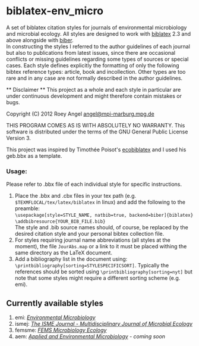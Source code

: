 # biblatex-env_micro #

A set of biblatex citation styles for journals of environmental microbiology and microbial ecology.
All styles are designed to work with [biblatex](http://bit.ly/Sn6Bjx) 2.3 and above alongside with [biber](http://bit.ly/SjJLe6).  
In constructing the styles I referred to the author guidelines of each journal but also to publications from latest issues, since there are occasional conflicts or missing guidelines regarding some types of sources or special cases. Each style defines explicitly the formatting of only the following bibtex reference types: article, book and incollection. Other types are too rare and in any case are not formally described in the author guidelines.


** Disclaimer **
This project as a whole and each style in particular are under continuous development and might therefore contain mistakes or bugs. 

Copyright (C) 2012 Roey Angel 
<angel@mpi-marburg.mpg.de>

THIS PROGRAM COMES AS IS WITH ABSOLUTELY NO WARRANTY.
This software is distributed under the terms of the GNU General Public License Version 3.

This project was inspired by Timothée Poisot's [ecobiblatex](http://bit.ly/10TlcHw) and I used his geb.bbx as a template.

### Usage: ###
Please refer to .bbx file of each individual style for specific instructions.  
1. Place the .bbx and .cbx files in your tex path (e.g. `$TEXMFLOCAL/tex/latex/biblatex` in linux) and add the following to the preamble:  
`\usepackage[style=STYLE_NAME, natbib=true, backend=biber]{biblatex}`  
`\addbibresource{YOUR_BIB_FILE.bib}`  
The style and .bib source names should, of course, be replaced by the desired citation style and your personal bibtex collection file.  
2. For styles requiring journal name abbreviations (all styles at the moment), the file `JourAbs.map` or a link to it must be placed withing the same directory as the LaTeX document.
3. Add a bibliography list in the document using: `\printbibliography[sorting=STYLESPECIFICSORT]`. Typically the references should be sorted using `\printbibliography[sorting=nyt]` but note that some styles might require a different sorting scheme (e.g. emi).

## Currently available styles ##

1. emi:     [*Environmental Microbiology*](http://bit.ly/S5C6ie)
2. ismej:   [*The ISME Journal - Multidisciplinary Journal of Microbial Ecology*](http://bit.ly/YgJwEf)
3. femsme:  [*FEMS Microbiology Ecology*](http://bit.ly/TXNQku)
4. aem:     [*Applied and Environmental Microbiology*](http://bit.ly/RbpoSa) - *coming soon*